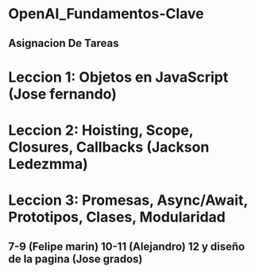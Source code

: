 # OpenAI_Fundamentos-Clave

## Asignacion De Tareas

# Leccion 1: Objetos en JavaScript (Jose fernando)
# Leccion 2: Hoisting, Scope, Closures, Callbacks (Jackson Ledezmma)
# Leccion 3: Promesas, Async/Await, Prototipos, Clases, Modularidad 
7-9 (Felipe marin)
10-11 (Alejandro)
12 y diseño de la pagina (Jose grados)
- 
